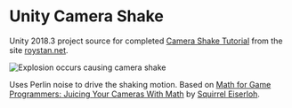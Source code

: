 # Unity Camera Shake
Unity 2018.3 project source for completed [Camera Shake Tutorial](https://roystan.net/articles/camera-shake.html) from the site [roystan.net](https://roystan.net/).

![Explosion occurs causing camera shake](https://i.imgur.com/qIGtk20.gif)

Uses Perlin noise to drive the shaking motion. Based on [Math for Game Programmers: Juicing Your Cameras With Math](https://www.youtube.com/watch?v=tu-Qe66AvtY) by [Squirrel Eiserloh](http://www.eiserloh.net/bio/).
